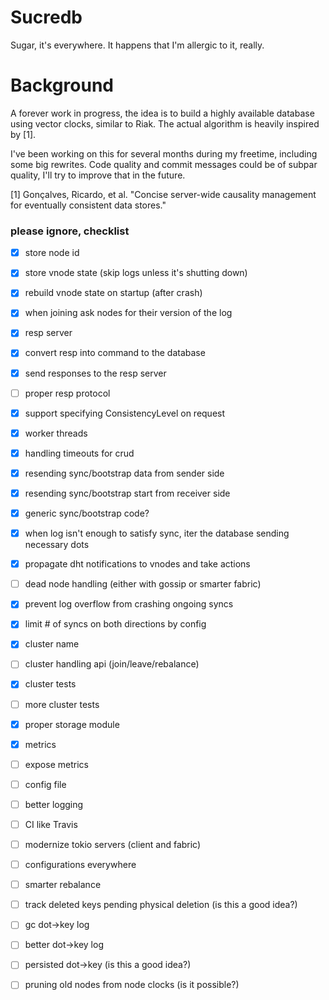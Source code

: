 # Sucredb

Sugar, it's everywhere. It happens that I'm allergic to it, really.

# Background

A forever work in progress, the idea is to build a highly available database using vector clocks, similar to Riak.
The actual algorithm is heavily inspired by [1].

I've been working on this for several months during my freetime, including some big rewrites.
Code quality and commit messages could be of subpar quality, I'll try to improve that in the future.

[1] Gonçalves, Ricardo, et al. "Concise server-wide causality management for eventually consistent data stores."

### please ignore, checklist

* [x] store node id
* [x] store vnode state (skip logs unless it's shutting down)
* [x] rebuild vnode state on startup (after crash)
* [x] when joining ask nodes for their version of the log
* [x] resp server
* [x] convert resp into command to the database
* [x] send responses to the resp server
* [ ] proper resp protocol
* [x] support specifying ConsistencyLevel on request
* [x] worker threads
* [x] handling timeouts for crud
* [x] resending sync/bootstrap data from sender side
* [x] resending sync/bootstrap start from receiver side
* [x] generic sync/bootstrap code?
* [x] when log isn't enough to satisfy sync, iter the database sending necessary dots
* [x] propagate dht notifications to vnodes and take actions
* [ ] dead node handling (either with gossip or smarter fabric)
* [x] prevent log overflow from crashing ongoing syncs
* [x] limit # of syncs on both directions by config
* [x] cluster name
* [ ] cluster handling api (join/leave/rebalance)
* [x] cluster tests
* [ ] more cluster tests
* [x] proper storage module
* [x] metrics
* [ ] expose metrics
* [ ] config file
* [ ] better logging
* [ ] CI like Travis

* [ ] modernize tokio servers (client and fabric)
* [ ] configurations everywhere
* [ ] smarter rebalance
* [ ] track deleted keys pending physical deletion (is this a good idea?)
* [ ] gc dot->key log
* [ ] better dot->key log
* [ ] persisted dot->key (is this a good idea?)
* [ ] pruning old nodes from node clocks (is it possible?)
